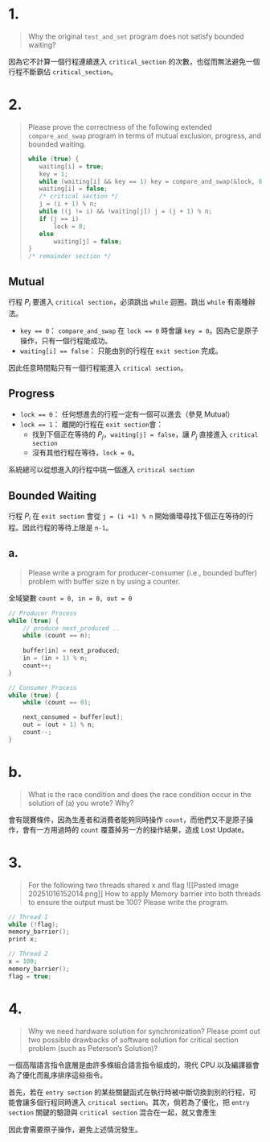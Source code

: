 # 1.
> Why the original `test_and_set` program does not satisfy bounded waiting?

因為它不計算一個行程連續進入 `critical_section` 的次數，也從而無法避免一個行程不斷霸佔 `critical_section`。

# 2.
> Please prove the correctness of the following extended `compare_and_swap` program in terms of mutual exclusion, progress, and bounded waiting.
>```c
>while (true) {
>    waiting[i] = true;
>    key = 1;
>    while (waiting[i] && key == 1) key = compare_and_swap(&lock, 0, 1);
>    waiting[i] = false;
>    /* critical section */
>    j = (i + 1) % n;
>    while ((j != i) && !waiting[j]) j = (j + 1) % n;
>    if (j == i)
>        lock = 0;
>    else
>        waiting[j] = false;
>}
>/* remainder section */
>```

## Mutual
行程 $P_i$ 要進入 `critical section`，必須跳出 `while` 迴圈。跳出 `while` 有兩種辦法。

- `key == 0`：
  `compare_and_swap` 在 `lock == 0` 時會讓 `key = 0`。因為它是原子操作，只有一個行程能成功。
- `waiting[i] == false`：
  只能由別的行程在 `exit section` 完成。

因此任意時間點只有一個行程能進入 `critical section`。
## Progress
- `lock == 0`：
  任何想進去的行程一定有一個可以進去（參見 Mutual）
- `lock == 1`：
  離開的行程在 `exit section`會：
	- 找到下個正在等待的 $P_j$，`waiting[j] = false`，讓 $P_j$ 直接進入 `critical section`
	- 沒有其他行程在等待，`lock = 0`。

系統總可以從想進入的行程中挑一個進入 `critical section`
## Bounded Waiting
行程 $P_i$ 在 `exit section` 會從 `j = (i +1) % n` 開始循環尋找下個正在等待的行程。因此行程的等待上限是 `n-1`。
## a.
> Please write a program for producer-consumer (i.e., bounded buffer) problem with buffer size n by using a counter.

全域變數 `count = 0, in = 0, out = 0`

```c
// Producer Process
while (true) {
	// produce next_produced ..
	while (count == n);
	
	buffer[in] = next_produced;
	in = (in + 1) % n;
    count++;
}
```

```c
// Consumer Process
while (true) {
    while (count == 0);

    next_consumed = buffer[out];
    out = (out + 1) % n;
    count--;
}
```

# b.
> What is the race condition and does the race condition occur in the solution of (a) you wrote? Why?

會有競賽條件，因為生產者和消費者能夠同時操作 `count`，而他們又不是原子操作，會有一方用過時的 `count` 覆蓋掉另一方的操作結果，造成 Lost Update。

# 3.
> For the following two threads shared x and flag
> ![[Pasted image 20251016152014.png]]
> How to apply Memory barrier into both threads to ensure the output must be 100?
> Please write the program.

```c
// Thread 1
while (!flag);
memory_barrier();
print x;
```

```c
// Thread 2
x = 100;
memory_barrier();
flag = true;
```

# 4.
> Why we need hardware solution for synchronization? Please point out two possible drawbacks of software solution for critical section problem (such as Peterson’s Solution)?

一個高階語言指令底層是由許多條組合語言指令組成的，現代 CPU 以及編譯器會為了優化而亂序排序這些指令。

首先，若在 `entry section` 的某些關鍵函式在執行時被中斷切換到別的行程，可能會讓多個行程同時進入 `critical section`。其次，倘若為了優化，把 `entry section` 關鍵的驗證與 `critical section` 混合在一起，就又會產生

 因此會需要原子操作，避免上述情況發生。